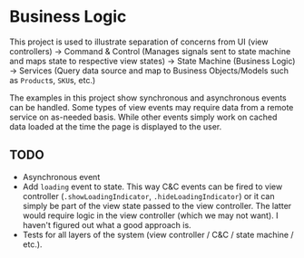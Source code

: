 # Business Logic

This project is used to illustrate separation of concerns from UI (view controllers) -> Command & Control (Manages signals sent to state machine and maps state to respective view states) -> State Machine (Business Logic) -> Services (Query data source and map to Business Objects/Models such as `Product`s, `SKU`s, etc.)

The examples in this project show synchronous and asynchronous events can be handled. Some types of view events may require data from a remote service on as-needed basis. While other events simply work on cached data loaded at the time the page is displayed to the user.

## TODO

- Asynchronous event
- Add `loading` event to state. This way C&C events can be fired to view controller (`.showLoadingIndicator`, `.hideLoadingIndicator`) or it can simply be part of the view state passed to the view controller. The latter would require logic in the view controller (which we may not want). I haven't figured out what a good approach is.
- Tests for all layers of the system (view controller / C&C / state machine / etc.).
